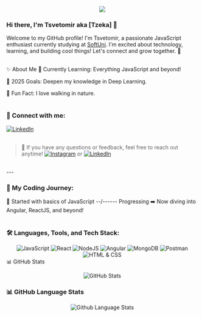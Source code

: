 <p align="center"><img src="https://github.com/TzZeka/imageReadme/blob/main/image.jpg" /></p>



### Hi there, I'm Tsvetomir aka [Tzeka] 👋
Welcome to my GitHub profile! I'm Tsvetomir, a passionate JavaScript enthusiast currently studying at [SoftUni](https://softuni.bg/). I'm excited about technology, learning, and building cool things! Let's connect and grow together. 🚀
</br> 
</br>

✨ About Me
🌱 Currently Learning: Everything JavaScript and beyond!

🎯 2025 Goals: Deepen my knowledge in Deep Learning.

🌿 Fun Fact: I love walking in nature.
</br> 
</br>


### 🤝 Connect with me:

[![LinkedIn](https://img.shields.io/badge/linkedin-%230077B5.svg?style=for-the-badge&logo=linkedin&logoColor=white)](https://www.linkedin.com/in/tsvetomir-genov-b5146b2a5/) 
</br> 
</br>

> 💬 If you have any questions or feedback, feel free to reach out anytime! [![Instagram](https://img.shields.io/badge/Instagram-E4405F?style=for-the-badge&logo=instagram&logoColor=white)](https://www.instagram.com/tzzeka/) or [![LinkedIn](https://img.shields.io/badge/LinkedIn-%230077B5.svg?style=for-the-badge&logo=linkedin&logoColor=white)](https://www.linkedin.com/in/tsvetomir-genov-b5146b2a5/)  
<br /> 
--- 
<br />

### 🚀 My Coding Journey:
📍 Started with basics of JavaScript --/------
Progressing ➡️ Now diving into Angular, ReactJS, and beyond!
</br>
</br>

### 🛠️ Languages, Tools, and Tech Stack:

<div align="center"> <img src="https://img.shields.io/badge/javascript-%23323330.svg?style=for-the-badge&logo=javascript&logoColor=%23F7DF1E" alt="JavaScript" /> <img src="https://img.shields.io/badge/react-%2320232a.svg?style=for-the-badge&logo=react&logoColor=%2361DAFB" alt="React" /> <img src="https://img.shields.io/badge/node.js-6DA55F?style=for-the-badge&logo=node.js&logoColor=white" alt="NodeJS" /> <img src="https://img.shields.io/badge/angular-DD0031?style=for-the-badge&logo=angular&logoColor=white" alt="Angular" /> <img src="https://img.shields.io/badge/mongoDB-%2347A248.svg?style=for-the-badge&logo=mongoDB&logoColor=white" alt="MongoDB" /> <img src="https://img.shields.io/badge/postman-FF6C37?style=for-the-badge&logo=postman&logoColor=white" alt="Postman" /> <img src="https://img.shields.io/badge/html%20%26%20css-%23E34F26.svg?style=for-the-badge&logo=html5&logoColor=white" alt="HTML & CSS" /> </div

### 📊 GitHub Stats

<p align="center"> <img src="https://github-readme-stats.vercel.app/api?username=TzZeka&theme=dark&show_icons=true&hide_border=true&count_private=true" alt="GitHub Stats">

### 📊 GitHub Language Stats

<p align="center">
  <img src="https://github-readme-stats.vercel.app/api/top-langs/?username=TzZeka&theme=dark&show_icons=true&hide_border=true&layout=compact" alt="Github Language Stats">
</p>

